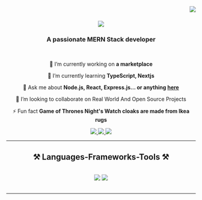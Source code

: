 <img align="right" src="https://visitor-badge.laobi.icu/badge?page_id=adarsh716.adarsh716" />

<h1 align="center">
    <img src="https://readme-typing-svg.herokuapp.com/?font=Righteous&size=35&center=true&vCenter=true&width=500&height=70&duration=4000&lines=Hi+There!+👋;+I'm+Adarsh+Lakhanpal!;" />
</h1>

<h3 align="center">A passionate MERN Stack developer </h3>

<br/>

<div align="center">
 
 🔭 I’m currently working on **a marketplace**
 
 🌱 I’m currently learning **TypeScript, Nextjs**

💬 Ask me about **Node.js, React, Express.js... or anything [here](https://github.com/adarsh716/adarsh716/issues)**

👯 I’m looking to collaborate on Real World And Open Source Projects

⚡ Fun fact **Game of Thrones Night's Watch cloaks are made from Ikea rugs**

 </div>
 
<div align="center"> 
  <a href="mailto:alakhanpal2003@gmail.com">
    <img src="https://img.shields.io/badge/Gmail-333333?style=for-the-badge&logo=gmail&logoColor=red" />
  </a>
  <a href="https://www.linkedin.com/in/adarsh-lakhanpal-649aba23b/" target="_blank">
    <img src="https://img.shields.io/badge/LinkedIn-0077B5?style=for-the-badge&logo=linkedin&logoColor=white" target="_blank" />
  </a>
  <a href="https://github.com/adarsh716" target="_blank">
     <img src="https://img.shields.io/badge/Portfolio-FF5722?style=for-the-badge&logo=todoist&logoColor=white" target="_blank" /> <!-- sqlite, safari, google-chrome are other good icon options -->
  </a>
</div>

 <hr/>
 
<h2 align="center">⚒️ Languages-Frameworks-Tools ⚒️</h2>
<br/>
<div align="center">
    <img src="https://skillicons.dev/icons?i=react,bootstrap,html,css,vscode,github,tailwind,git" />
    <img src="https://skillicons.dev/icons?i=nodejs,python,javascript,express,mongodb,c,cpp,java,mysql" /><br>
</div>

<br/>
<hr/>


<br/>
